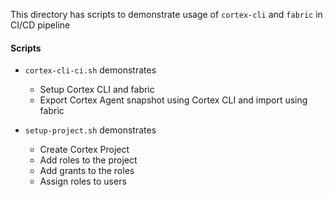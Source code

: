This directory has scripts to demonstrate usage of `cortex-cli` and `fabric` in CI/CD pipeline

#### Scripts
* `cortex-cli-ci.sh` demonstrates
    * Setup Cortex CLI and fabric
    * Export Cortex Agent snapshot using Cortex CLI and import using fabric 
    
* `setup-project.sh` demonstrates
    * Create Cortex Project
    * Add roles to the project
    * Add grants to the roles
    * Assign roles to users

